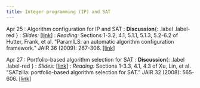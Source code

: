 ```yaml
---
title: Integer programming (IP) and SAT
---
```


Apr 25
: Algorithm configuration for IP and SAT
  : **Discussion**{: .label .label-red }
: *Slides:* [[link]](https://vitercik.github.io/ml4algs/assets/slides/lecture7.pdf)
: *Reading:* Sections 1-3.2, 4.1, 5.1.1, 5.1.3, 5.2-6.2 of Hutter, Frank, et al. "ParamILS: an automatic algorithm configuration framework." JAIR 36 (2009): 267-306. [[link]](https://www.jair.org/index.php/jair/article/download/10628/25415/)

Apr 27
: Portfolio-based algorithm selection for SAT
  : **Discussion**{: .label .label-red }
: *Slides:* [[link]](https://vitercik.github.io/ml4algs/assets/slides/lecture7.pdf)
: *Reading:* Sections 1-3.3, 4.1, 4.3 of Xu, Lin, et al. "SATzilla: portfolio-based algorithm selection for SAT." JAIR 32 (2008): 565-606. [[link]](https://www.jair.org/index.php/jair/article/download/10556/25269)
